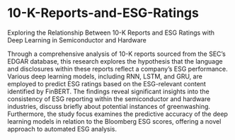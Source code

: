# 10-K-Reports-and-ESG-Ratings
Exploring the Relationship Between 10-K Reports and ESG Ratings with Deep Learning in Semiconductor and Hardware

Through a comprehensive analysis of 10-K reports sourced from the SEC’s EDGAR database, this research explores the hypothesis that the language and disclosures within these reports reflect a company’s ESG performance. Various deep learning models, including RNN, LSTM, and GRU, are employed to predict ESG ratings based on the ESG-relevant content identified by FinBERT. The findings reveal significant insights into the consistency of ESG reporting within the semiconductor and hardware industries, discuss briefly about potential instances of greenwashing. Furthermore, the study focus examines the predictive accuracy of the deep learning models in relation to the Bloomberg ESG scores, offering a novel approach to automated ESG analysis.

